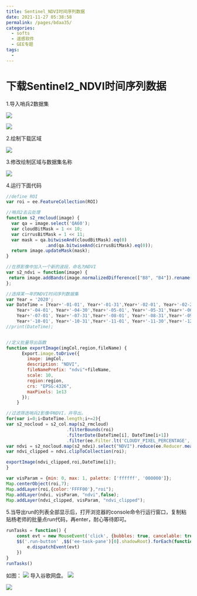 ```yaml
---
title: Sentinel_NDVI时间序列数据
date: 2021-11-27 05:38:58
permalink: /pages/bdaa35/
categories:
  - softs
  - 遥感软件
  - GEE专题
tags:
  - 
---
```

# 下载Sentinel2_NDVI时间序列数据

1.导入哨兵2数据集

![](https://cdn.jsdelivr.net/gh/yunxingluoyun/blog-img/20211122234236.png)

![](https://cdn.jsdelivr.net/gh/yunxingluoyun/blog-img/20211122234301.png)

2.绘制下载区域

![](https://cdn.jsdelivr.net/gh/yunxingluoyun/blog-img/20211122233946.png)

3.修改绘制区域与数据集名称

![](https://cdn.jsdelivr.net/gh/yunxingluoyun/blog-img/20211122234551.png)

4.运行下面代码

```javascript
//define ROI
var roi = ee.FeatureCollection(ROI)

//哨兵2去云处理
function s2_rmcloud(image) { 
  var qa = image.select('QA60'); 
  var cloudBitMask = 1 << 10; 
  var cirrusBitMask = 1 << 11; 
  var mask = qa.bitwiseAnd(cloudBitMask).eq(0) 
               .and(qa.bitwiseAnd(cirrusBitMask).eq(0)); 
  return image.updateMask(mask); 
} 

//在原影像中加入一个新的波段，命名为NDVI
var s2_ndvi = function(image) {
 return image.addBands(image.normalizedDifference(["B8", "B4"]).rename("NDVI"));
};

//选择某一年的NDVI时间序列数据集
var Year = '2020';
var DateTime = [Year+'-01-01', Year+'-01-31',Year+'-02-01', Year+'-02-28',Year+'-03-01',Year+'-03-31', 
    Year+'-04-01', Year+'-04-30',Year+'-05-01', Year+'-05-31',Year+'-06-01', Year+'-06-30',
    Year+'-07-01', Year+'-07-31',Year+'-08-01', Year+'-08-31',Year+'-09-01', Year+'-09-30',
    Year+'-10-01', Year+'-10-31',Year+'-11-01', Year+'-11-30',Year+'-12-01', Year+'-12-31',];
//print(DateTime);


//定义批量导出函数
function exportImage(imgCol,region,fileName) {
      Export.image.toDrive({
        image: imgCol,
        description: "NDVI",
        fileNamePrefix: "ndvi"+fileName,
        scale: 10,
        region:region,
        crs: "EPSG:4326",
        maxPixels: 1e13
      });
    }

//过滤筛选哨兵2影像中NDVI，并导出。
for(var i=0;i<DateTime.length;i+=2){
var s2_nocloud = s2_col.map(s2_rmcloud)
                       .filterBounds(roi)
                       .filterDate(DateTime[i], DateTime[i+1])
                       .filter(ee.Filter.lt('CLOUDY_PIXEL_PERCENTAGE', 12));
var ndvi = s2_nocloud.map(s2_ndvi).select("NDVI").reduce(ee.Reducer.mean());
var ndvi_clipped = ndvi.clipToCollection(roi);

exportImage(ndvi_clipped,roi,DateTime[i]);
}

var visParam = {min: 0, max: 1, palette: ['ffffff', '000000']};
Map.centerObject(roi,7);
Map.addLayer(roi,{color:'FFFF00'},"roi");
Map.addLayer(ndvi, visParam, "ndvi",false);
Map.addLayer(ndvi_clipped, visParam, "ndvi_clipped");

```
5.当导出run的列表全部显示后，打开浏览器的console命令行运行窗口，复制粘贴杨老师的批量点run代码，再enter，耐心等待即可。

```javascript
runTasks = function() {
    const evt = new MouseEvent('click', {bubbles: true, cancelable: true, ctrlKey: true})
    $$('.run-button' ,$$('ee-task-pane')[0].shadowRoot).forEach(function(e) {
        e.dispatchEvent(evt)
    })
}
runTasks()
```
如图：
![](https://cdn.jsdelivr.net/gh/yunxingluoyun/blog-img/20211122234625.png)
导入谷歌网盘。
![](https://cdn.jsdelivr.net/gh/yunxingluoyun/blog-img/20211122234649.png)



![](https://cdn.jsdelivr.net/gh/yunxingluoyun/blog-img/QQ截图20211120002727.png)